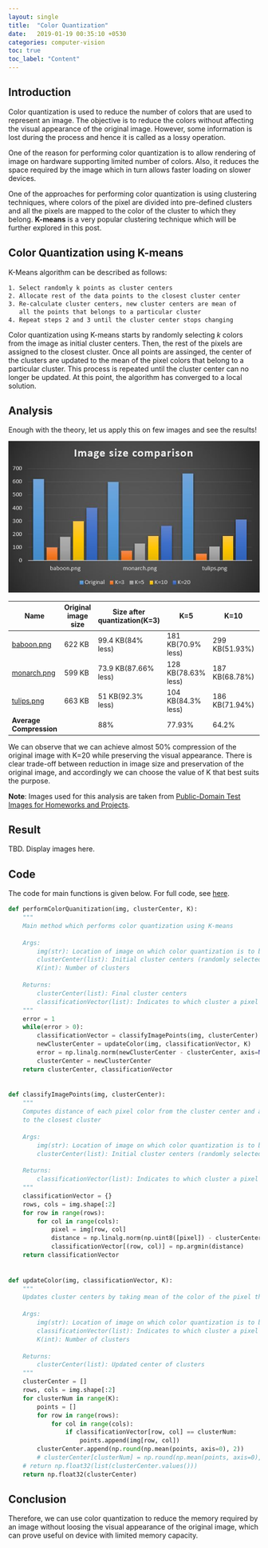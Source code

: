 ```yaml
---
layout: single
title:  "Color Quantization"
date:   2019-01-19 00:35:10 +0530
categories: computer-vision
toc: true
toc_label: "Content"
---
```


## Introduction

Color quantization is used to reduce the number of colors that are used to represent an image. The objective is to reduce the colors without affecting the visual appearance of the original image. However, some information is lost during the process and hence it is called as a lossy operation.

One of the reason for performing color quantization is to allow rendering of image on hardware supporting limited number of colors. Also, it reduces the space required by the image which in turn allows faster loading on slower devices.

One of the approaches for performing color quantization is using clustering techniques, where colors of the pixel are divided into pre-defined clusters and all the pixels are mapped to the color of the cluster to which they belong. **K-means** is a very popular clustering technique which will be further explored in this post.

## Color Quantization using K-means

K-Means algorithm can be described as follows:

    1. Select randomly k points as cluster centers
    2. Allocate rest of the data points to the closest cluster center
    3. Re-calculate cluster centers, new cluster centers are mean of
       all the points that belongs to a particular cluster
    4. Repeat steps 2 and 3 until the cluster center stops changing

Color quantization using K-means starts by randomly selecting *k* colors from the image as initial cluster centers. Then, the rest of the pixels are assigned to the closest cluster. Once all points are assinged, the center of the clusters are updated to the mean of the pixel colors that belong to a particular cluster. This process is repeated until the cluster center can no longer be updated. At this point, the algorithm has converged to a local solution.

## Analysis

Enough with the theory, let us apply this on few images and see the results!

![Chart](https://github.com/akshay-verma/Computer-Vision/blob/master/color_quantization/chart.png "Comparison of image size after color quantization")

| Name  | Original image size | Size after quantization(K=3)| K=5 | K=10 | K=20 |
| ------------- | ------------- | --------------------------- | --------------------------- | --------------------------- | --------------------------- |
| [baboon.png](https://homepages.cae.wisc.edu/~ece533/images/baboon.png) | 622 KB | 99.4 KB(84% less)|  181 KB(70.9% less) | 299 KB(51.93%) | 402 KB(35.4%) |
| [monarch.png](https://homepages.cae.wisc.edu/~ece533/images/monarch.png) | 599 KB | 73.9 KB(87.66% less) | 128 KB(78.63% less) | 187 KB(68.78%) | 263 KB(56.1%) |
| [tulips.png](https://homepages.cae.wisc.edu/~ece533/images/tulips.png) | 663 KB | 51 KB(92.3% less) |  104 KB(84.3% less)| 186 KB(71.94%) | 311 KB(53.1%) |
|  **Average Compression** |  | 88% |  77.93% | 64.2% | 48.2% |

We can observe that we can achieve almost 50% compression of the original image with K=20 while preserving the visual appearance. There is clear trade-off between reduction in image size and preservation of the original image, and accordingly we can choose the value of K that best suits the purpose.

**Note**: Images used for this analysis are taken from [Public-Domain Test Images for Homeworks and Projects](https://homepages.cae.wisc.edu/~ece533/images/).

## Result

TBD. Display images here.

## Code

The code for main functions is given below. For full code, see [here](https://github.com/akshay-verma/Computer-Vision/blob/master/color_quantization/k_means.py).

```python
def performColorQuanitization(img, clusterCenter, K):
    """
    Main method which performs color quantization using K-means

    Args:
        img(str): Location of image on which color quantization is to be performed
        clusterCenter(list): Initial cluster centers (randomly selected)
        K(int): Number of clusters

    Returns:
        clusterCenter(list): Final cluster centers
        classificationVector(list): Indicates to which cluster a pixel belongs to
    """
    error = 1
    while(error > 0):
        classificationVector = classifyImagePoints(img, clusterCenter)
        newClusterCenter = updateColor(img, classificationVector, K)
        error = np.linalg.norm(newClusterCenter - clusterCenter, axis=None)
        clusterCenter = newClusterCenter
    return clusterCenter, classificationVector


def classifyImagePoints(img, clusterCenter):
    """
    Computes distance of each pixel color from the cluster center and assigns pixel
    to the closest cluster

    Args:
        img(str): Location of image on which color quantization is to be performed
        clusterCenter(list): Initial cluster centers (randomly selected)

    Returns:
        classificationVector(list): Indicates to which cluster a pixel belongs to
    """
    classificationVector = {}
    rows, cols = img.shape[:2]
    for row in range(rows):
        for col in range(cols):
            pixel = img[row, col]
            distance = np.linalg.norm(np.uint8([pixel]) - clusterCenter, axis=1)
            classificationVector[(row, col)] = np.argmin(distance)
    return classificationVector


def updateColor(img, classificationVector, K):
    """
    Updates cluster centers by taking mean of the color of the pixel that belongs to the cluster

    Args:
        img(str): Location of image on which color quantization is to be performed
        classificationVector(list): Indicates to which cluster a pixel belongs to
        K(int): Number of clusters

    Returns:
        clusterCenter(list): Updated center of clusters
    """
    clusterCenter = []
    rows, cols = img.shape[:2]
    for clusterNum in range(K):
        points = []
        for row in range(rows):
            for col in range(cols):
                if classificationVector[row, col] == clusterNum:
                    points.append(img[row, col])
        clusterCenter.append(np.round(np.mean(points, axis=0), 2))
        # clusterCenter[clusterNum] = np.round(np.mean(points, axis=0), 2)
    # return np.float32(list(clusterCenter.values()))
    return np.float32(clusterCenter)
```

## Conclusion

Therefore, we can use color quantization to reduce the memory required by an image without loosing the visual appearance of the original image, which can prove useful on device with limited memory capacity.
